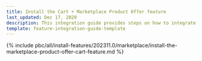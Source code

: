 ```yaml
---
title: Install the Cart + Marketplace Product Offer feature
last_updated: Dec 17, 2020
description: This integration guide provides steps on how to integrate the Marketplace Product Offer + Cart feature into a Spryker project.
template: feature-integration-guide-template
---
```


{% include pbc/all/install-features/202311.0/marketplace/install-the-marketplace-product-offer-cart-feature.md %} <!-- To edit, see /_includes/pbc/all/install-features/202311.0/marketplace/install-the-marketplace-product-offer-cart-feature.md -->
